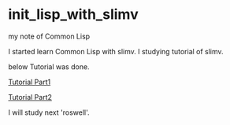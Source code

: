 # init_lisp_with_slimv
my note of Common Lisp

I started learn Common Lisp with slimv.
I studying tutorial of slimv.

below Tutorial was done.

[Tutorial Part1](http://kovisoft.bitbucket.org/tutorial.html)

[Tutorial Part2](http://kovisoft.bitbucket.org/tutorial2.html)

I will study next 'roswell'.

